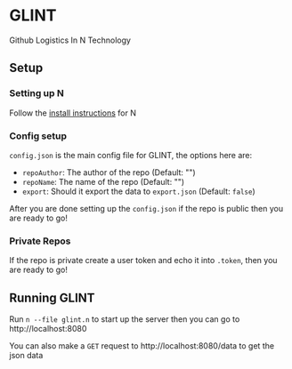 # GLINT
Github Logistics In N Technology

## Setup

### Setting up N

Follow the [install instructions](https://github.com/nbuilding/N-lang#install-n) for N

### Config setup

`config.json` is the main config file for GLINT, the options here are:
- `repoAuthor`: The author of the repo (Default: "")
- `repoName`: The name of the repo (Default: "")
- `export`: Should it export the data to `export.json` (Default: `false`)

After you are done setting up the `config.json` if the repo is public then you are ready to go!
### Private Repos

If the repo is private create a user token and echo it into `.token`, then you are ready to go!

## Running GLINT

Run `n --file glint.n` to start up the server then you can go to http://localhost:8080

You can also make a `GET` request to http://localhost:8080/data to get the json data